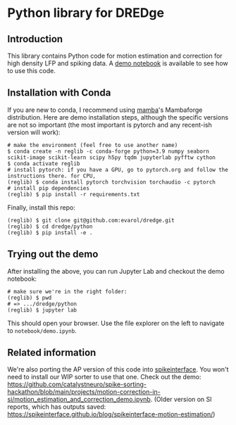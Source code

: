 # Python library for DREDge

## Introduction

This library contains Python code for motion estimation and correction for high density LFP and spiking data. A [demo notebook](notebook/demo.ipynb) is available to see how to use this code.

## Installation with Conda

If you are new to conda, I recommend using [mamba][mamba]'s Mambaforge distribution. Here are demo installation steps, although the specific versions are not so important (the most important is pytorch and any recent-ish version will work):

```
# make the environment (feel free to use another name)
$ conda create -n reglib -c conda-forge python=3.9 numpy seaborn scikit-image scikit-learn scipy h5py tqdm jupyterlab pyfftw cython
$ conda activate reglib
# install pytorch: if you have a GPU, go to pytorch.org and follow the instructions there. for CPU,
(reglib) $ conda install pytorch torchvision torchaudio -c pytorch
# install pip dependencies
(reglib) $ pip install -r requirements.txt
```

Finally, install this repo:

```
(reglib) $ git clone git@github.com:evarol/dredge.git
(reglib) $ cd dredge/python
(reglib) $ pip install -e .
```

## Trying out the demo

After installing the above, you can run Jupyter Lab and checkout the demo notebook:

```
# make sure we're in the right folder:
(reglib) $ pwd
# => .../dredge/python
(reglib) $ jupyter lab
```

This should open your browser. Use the file explorer on the left to navigate to `notebook/demo.ipynb`.


## Related information

We're also porting the AP version of this code into [spikeinterface][spikeinterface]. You won't need to install our WIP sorter to use that one. Check out the demo: https://github.com/catalystneuro/spike-sorting-hackathon/blob/main/projects/motion-correction-in-si/motion_estimation_and_correction_demo.ipynb. (Older version on SI reports, which has outputs saved: https://spikeinterface.github.io/blog/spikeinterface-motion-estimation/)


[mamba]: https://github.com/conda-forge/miniforge#mambaforge
[spikeinterface]: https://github.com/SpikeInterface/spikeinterface
